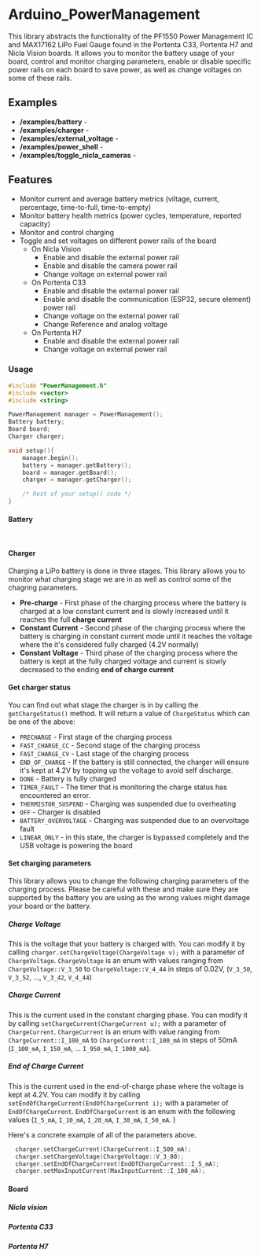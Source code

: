 # Arduino_PowerManagement

This library abstracts the functionality of the PF1550 Power Management IC and MAX17162 LiPo Fuel Gauge found in the Portenta C33, Portenta H7 and Nicla Vision boards. 
It allows you to monitor the battery usage of your board, control and monitor charging parameters, enable or disable specific power rails on each board to save power, as well as change voltages on some of these rails. 

## Examples 
* **/examples/battery** - 
* **/examples/charger** -
* **/examples/external_voltage** -
* **/examples/power_shell** -
* **/examples/toggle_nicla_cameras** - 

## Features

* Monitor current and average battery metrics (viltage, current, percentage, time-to-full, time-to-empty)
* Monitor battery health metrics (power cycles, temperature, reported capacity)
* Monitor and control charging
* Toggle and set voltages on different power rails of the board
    * On Nicla Vision 
        * Enable and disable the external power rail
        * Enable and disable the camera power rail      
        * Change voltage on external power rail
    * On Portenta C33 
        * Enable and disable the external power rail
        * Enable and disable the communication (ESP32, secure element) power rail 
        * Change voltage on the external power rail 
        * Change Reference and analog voltage
    * On Portenta H7
        * Enable and disable the external power rail
        * Change voltage on external power rail


### Usage 

```cpp
#include "PowerManagement.h"
#include <vector>
#include <string>

PowerManagement manager = PowerManagement();
Battery battery; 
Board board; 
Charger charger;

void setup(){
    manager.begin();
    battery = manager.getBattery();
    board = manager.getBoard();
    charger = manager.getCharger();

    /* Rest of your setup() code */
}
```

#### Battery
```


```

#### Charger 
Charging a LiPo battery is done in three stages. This library allows you to monitor what charging stage we are in as well as control some of the chagring parameters. 

* **Pre-charge** - First phase of the charging process where the battery is charged at a low constant current and is slowly increased until it reaches the full **charge current**
* **Constant Current** - Second phase of the charging process where the battery is charging in constant current mode until it reaches the voltage where the it's considered fully charged (4.2V normally)
* **Constant Voltage** - Third phase of the charging process where the battery is kept at the fully charged voltage and current is slowly decreased to the ending **end of charge current**

#### Get charger status 
You can find out what stage the charger is in by calling the `getChargeStatus()` method.
It will return a value of `ChargeStatus` which can be one of the above:
* `PRECHARGE` - First stage of the charging process
* `FAST_CHARGE_CC` - Second stage of the charging process
* `FAST_CHARGE_CV` - Last stage of the charging process
* `END_OF_CHARGE` - If the battery is still connected, the charger will ensure it's kept at 4.2V by topping up the voltage to avoid self discharge. 
* `DONE` - Battery is fully charged
* `TIMER_FAULT` - The timer that is monitoring the charge status has encountered an error. 
* `THERMISTOR_SUSPEND` - Charging was suspended due to overheating
* `OFF` - Charger is disabled 
* `BATTERY_OVERVOLTAGE` - Charging was suspended due to an overvoltage fault
* `LINEAR_ONLY` - in this state, the charger is bypassed completely and the USB voltage is powering the board

#### Set charging parameters
This library allows you to change the following charging parameters of the charging process. Please be careful with these and make sure they are supported by the battery you are using as the wrong values might damage your board or the battery. 

##### Charge Voltage
This is the voltage that your battery is charged with.
You can modify it by calling `charger.setChargeVoltage(ChargeVoltage v);` with a parameter of `ChargeVoltage`.
`ChargeVoltage` is an enum with values ranging from `ChargeVoltage::V_3_50` to `ChargeVoltage::V_4_44` in steps of 0.02V, (`V_3_50`, `V_3_52`, ..., `V_3_42`, `V_4_44`)

##### Charge Current
This is the current used in the constant charging phase. 
You can modify it by calling `setChargeCurrent(ChargeCurrent u);` with a parameter of `ChargeCurrent`.
`ChargeCurrent` is an enum with value ranging from `ChargeCurrent::I_100_mA` to `ChargeCurrent::I_100_mA` in steps of 50mA (`I_100_mA`, `I_150_mA`, ... `I_950_mA`, `I_1000_mA`).

##### End of Charge Current
This is the current used in the end-of-charge phase where the voltage is kept at 4.2V. 
You can modify it by calling `setEndOfChargeCurrent(EndOfChargeCurrent i);` with a parameter of `EndOfChargeCurrent`.
`EndOfChargeCurrent` is an enum with the following values (`I_5_mA`, `I_10_mA`, `I_20_mA`, `I_30_mA`, `I_50_mA`. )

Here's a concrete example of all of the parameters above.

```cpp
  charger.setChargeCurrent(ChargeCurrent::I_500_mA);
  charger.setChargeVoltage(ChargeVoltage::V_3_80);
  charger.setEndOfChargeCurrent(EndOfChargeCurrent::I_5_mA);
  charger.setMaxInputCurrent(MaxInputCurrent::I_100_mA);
```


#### Board
##### Nicla vision
##### Portenta C33
##### Portenta H7